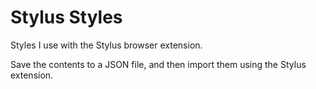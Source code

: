 # Stylus Styles

Styles I use with the Stylus browser extension.

Save the contents to a JSON file, and then import them using the Stylus extension.
